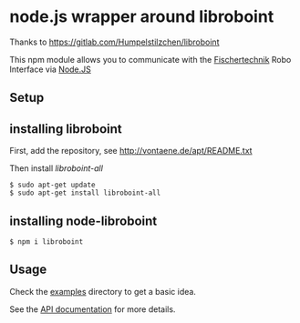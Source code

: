 # node.js wrapper around libroboint

Thanks to https://gitlab.com/Humpelstilzchen/libroboint


This npm module allows you to communicate with the [Fischertechnik](https://www.fischertechnik.de/) Robo Interface via [Node.JS](https://nodejs.org/)

 

## Setup

## installing libroboint

First, add the repository, see http://vontaene.de/apt/README.txt

Then install *libroboint-all*

```
$ sudo apt-get update
$ sudo apt-get install libroboint-all 
```

## installing node-libroboint 

```
$ npm i libroboint
```

## Usage

Check the [examples](examples) directory to get a basic idea.

See the [API documentation](doc/libroboint.md) for more details.